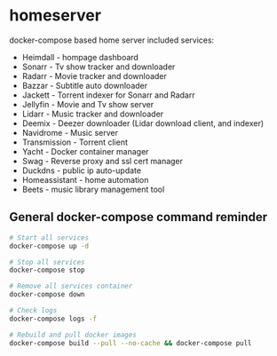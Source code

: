 # homeserver
docker-compose based home server
included services:
- Heimdall - hompage dashboard
- Sonarr - Tv show tracker and downloader
- Radarr - Movie tracker and downloader
- Bazzar - Subtitle auto downloader
- Jackett - Torrent indexer for Sonarr and Radarr
- Jellyfin - Movie and Tv show server
- Lidarr - Music tracker and downloader
- Deemix - Deezer downloader (Lidar download client, and indexer)
- Navidrome - Music server 
- Transmission - Torrent client
- Yacht - Docker container manager
- Swag - Reverse proxy and ssl cert manager
- Duckdns - public ip auto-update 
- Homeassistant - home automation
- Beets - music library management tool

## General docker-compose command reminder

```bash
# Start all services
docker-compose up -d

# Stop all services
docker-compose stop

# Remove all services container
docker-compose down

# Check logs
docker-compose logs -f

# Rebuild and pull docker images
docker-compose build --pull --no-cache && docker-compose pull
```

